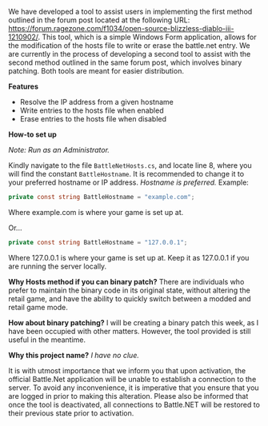 We have developed a tool to assist users in implementing the first method outlined in the forum post located at the following URL: https://forum.ragezone.com/f1034/open-source-blizzless-diablo-iii-1210902/. This tool, which is a simple Windows Form application, allows for the modification of the hosts file to write or erase the battle.net entry. We are currently in the process of developing a second tool to assist with the second method outlined in the same forum post, which involves binary patching. Both tools are meant for easier distribution.

**Features**

- Resolve the IP address from a given hostname
- Write entries to the hosts file when enabled
- Erase entries to the hosts file when disabled

**How-to set up**

*Note: Run as an Administrator.*

Kindly navigate to the file `BattleNetHosts.cs`, and locate line 8, where you will find the constant `BattleHostname`. It is recommended to change it to your preferred hostname or IP address. *Hostname is preferred.*
Example:

```csharp
private const string BattleHostname = "example.com";
```

Where example.com is where your game is set up at.

Or...

```csharp
private const string BattleHostname = "127.0.0.1";
```

Where 127.0.0.1 is where your game is set up at. Keep it as 127.0.0.1 if you are running the server locally.

**Why Hosts method if you can binary patch?**
There are individuals who prefer to maintain the binary code in its original state, without altering the retail game, and have the ability to quickly switch between a modded and retail game mode.

**How about binary patching?**
I will be creating a binary patch this week, as I have been occupied with other matters. However, the tool provided is still useful in the meantime.

**Why this project name?**
_I have no clue._

It is with utmost importance that we inform you that upon activation, the official Battle.Net application will be unable to establish a connection to the server. To avoid any inconvenience, it is imperative that you ensure that you are logged in prior to making this alteration. Please also be informed that once the tool is deactivated, all connections to Battle.NET will be restored to their previous state prior to activation.
